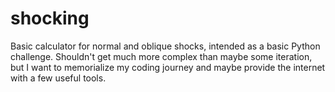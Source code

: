 # shocking
Basic calculator for normal and oblique shocks, intended as a basic Python challenge. Shouldn't get much more complex than maybe some iteration, but I want to memorialize my coding journey and maybe provide the internet with a few useful tools. 
